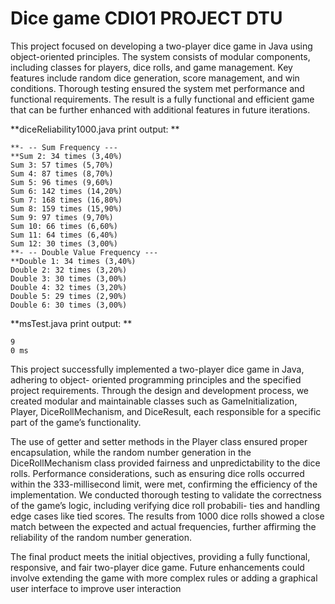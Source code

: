 # Dice game CDIO1 PROJECT DTU
This project focused on developing a two-player dice game in Java using object-oriented principles. The system consists of modular components, including classes for players, dice rolls, and game management. Key features include random dice generation, score management, and win conditions. Thorough testing ensured the system met performance and functional requirements. The result is a fully functional and efficient game that can be further enhanced with additional features in future iterations.

**diceReliability1000.java print output:
**
```
**- -- Sum Frequency ---
**Sum 2: 34 times (3,40%)
Sum 3: 57 times (5,70%)
Sum 4: 87 times (8,70%)
Sum 5: 96 times (9,60%)
Sum 6: 142 times (14,20%)
Sum 7: 168 times (16,80%)
Sum 8: 159 times (15,90%)
Sum 9: 97 times (9,70%)
Sum 10: 66 times (6,60%)
Sum 11: 64 times (6,40%)
Sum 12: 30 times (3,00%)
**- -- Double Value Frequency ---
**Double 1: 34 times (3,40%)
Double 2: 32 times (3,20%)
Double 3: 30 times (3,00%)
Double 4: 32 times (3,20%)
Double 5: 29 times (2,90%)
Double 6: 30 times (3,00%)
```


**msTest.java print output:
**
```
9
0 ms
```

This project successfully implemented a two-player dice game in Java, adhering to object-
oriented programming principles and the specified project requirements. Through the design
and development process, we created modular and maintainable classes such as
GameInitialization, Player, DiceRollMechanism, and DiceResult, each responsible for a specific part of the game’s functionality. 

The use of getter and setter methods in the Player class ensured proper encapsulation, while the random number generation in
the DiceRollMechanism class provided fairness and unpredictability to the dice rolls.
Performance considerations, such as ensuring dice rolls occurred within the 333-millisecond
limit, were met, confirming the efficiency of the implementation. We conducted thorough
testing to validate the correctness of the game’s logic, including verifying dice roll probabili-
ties and handling edge cases like tied scores. The results from 1000 dice rolls showed a close
match between the expected and actual frequencies, further affirming the reliability of the
random number generation.

The final product meets the initial objectives, providing a fully functional, responsive, and
fair two-player dice game. Future enhancements could involve extending the game with more
complex rules or adding a graphical user interface to improve user interaction
